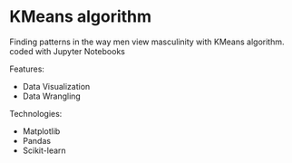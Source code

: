# KMeans algorithm
Finding patterns in the way men view masculinity with KMeans algorithm.
coded with Jupyter Notebooks

Features:
- Data Visualization
- Data Wrangling

Technologies:
- Matplotlib
- Pandas
- Scikit-learn
